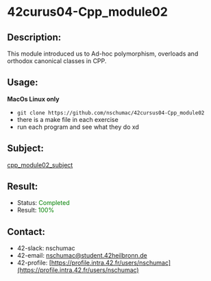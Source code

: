 # 42curus04-Cpp_module02
## Description:
This module introduced us to Ad-hoc polymorphism, overloads and orthodox canonical classes in CPP.

## Usage:
**MacOs Linux only**
- `git clone https://github.com/nschumac/42cursus04-Cpp_module02`
- there is a make file in each exercise
- run each program and see what they do xd

## Subject:
[cpp_module02_subject](https://github.com/nschumac/42cursus04-Cpp_module02/blob/main/subject/cpp_module02-en.pdf)

## Result:
- Status: <span style="color:green">Completed</span>
- Result: <span style="color:green">100%</span>

## Contact:
- 42-slack: nschumac
- 42-email: nschumac@student.42heilbronn.de
- 42-profile: [https://profile.intra.42.fr/users/nschumac](https://profile.intra.42.fr/users/nschumac)
